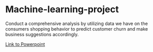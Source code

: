 # Machine-learning-project
Conduct a comprehensive analysis by utilizing data we have on the consumers shopping behavior to predict customer churn and make business suggestions accordingly.

[Link to Powerpoint](https://docs.google.com/presentation/d/1ICUsG1xk2SBW2KdZdgs15eZdjhK2tJEbdfvOfRHTlMM/edit?usp=sharing)

